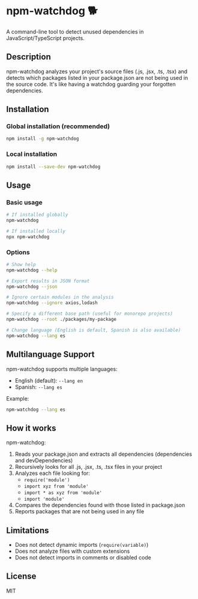 # npm-watchdog 🐕

A command-line tool to detect unused dependencies in JavaScript/TypeScript projects.

## Description

npm-watchdog analyzes your project's source files (.js, .jsx, .ts, .tsx) and detects which packages listed in your package.json are not being used in the source code. It's like having a watchdog guarding your forgotten dependencies.

## Installation

### Global installation (recommended)

```bash
npm install -g npm-watchdog
```

### Local installation

```bash
npm install --save-dev npm-watchdog
```

## Usage

### Basic usage

```bash
# If installed globally
npm-watchdog

# If installed locally
npx npm-watchdog
```

### Options

```bash
# Show help
npm-watchdog --help

# Export results in JSON format
npm-watchdog --json

# Ignore certain modules in the analysis
npm-watchdog --ignore axios,lodash

# Specify a different base path (useful for monorepo projects)
npm-watchdog --root ./packages/my-package

# Change language (English is default, Spanish is also available)
npm-watchdog --lang es
```

## Multilanguage Support

npm-watchdog supports multiple languages:

- English (default): `--lang en`
- Spanish: `--lang es`

Example:

```bash
npm-watchdog --lang es
```

## How it works

npm-watchdog:

1. Reads your package.json and extracts all dependencies (dependencies and devDependencies)
2. Recursively looks for all .js, .jsx, .ts, .tsx files in your project
3. Analyzes each file looking for:
   - `require('module')`
   - `import xyz from 'module'`
   - `import * as xyz from 'module'`
   - `import 'module'`
4. Compares the dependencies found with those listed in package.json
5. Reports packages that are not being used in any file

## Limitations

- Does not detect dynamic imports (`require(variable)`)
- Does not analyze files with custom extensions
- Does not detect imports in comments or disabled code

## License

MIT
